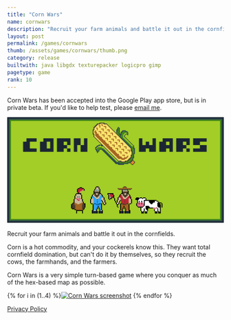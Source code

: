 ```yaml
---
title: "Corn Wars"
name: cornwars
description: "Recruit your farm animals and battle it out in the cornfields."
layout: post
permalink: /games/cornwars
thumb: /assets/games/cornwars/thumb.png
category: release
builtwith: java libgdx texturepacker logicpro gimp
pagetype: game
rank: 10
---
```


Corn Wars has been accepted into the Google Play app store, but is in private beta. If you'd like to help test, please [email me](mailto:cornwars@uys.io?subject=cornwars+beta+testing).

<img width="768" src="/assets/games/cornwars/feature.png" alt="Corn Wars banner">

Recruit your farm animals and battle it out in the cornfields.

Corn is a hot commodity, and your cockerels know this. They want total cornfield domination, but can't do it by themselves, so they recruit the cows, the farmhands, and the farmers.

Corn Wars is a very simple turn-based game where you conquer as much of the hex-based map as possible.


{% for i in (1..4) %}<a href="/assets/games/cornwars/screenshot{{i}}.png"><img width="128" src="/assets/games/cornwars/screenshot{{i}}.png" alt="Corn Wars screenshot"></a> {% endfor %}


[Privacy Policy](/games/cornwars/privacy_policy)
